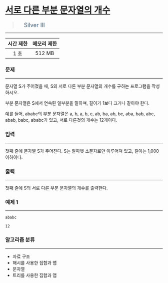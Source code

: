 # [서로 다른 부분 문자열의 개수](https://www.acmicpc.net/problem/11478)

> <img src="https://d2gd6pc034wcta.cloudfront.net/tier/8.svg" width="16" heigth="21" style = "vertical-align: middle;"/>&nbsp;<span style="font-size: 18px; color: #435f7a;">Silver III</span>

***

<div align="center">

|시간 제한|메모리 제한|
|:---:|:---:|
|1 초 |512 MB|

</div>

### 문제

***

문자열 S가 주어졌을 때, S의 서로 다른 부분 문자열의 개수를 구하는 프로그램을 작성하시오.

부분 문자열은 S에서 연속된 일부분을 말하며, 길이가 1보다 크거나 같아야 한다.

예를 들어, ababc의 부분 문자열은 a, b, a, b, c, ab, ba, ab, bc, aba, bab, abc, abab, babc, ababc가 있고, 서로 다른것의 개수는 12개이다.

### 입력

***

첫째 줄에 문자열 S가 주어진다. S는 알파벳 소문자로만 이루어져 있고, 길이는 1,000 이하이다.

### 출력

***

첫째 줄에 S의 서로 다른 부분 문자열의 개수를 출력한다.

### 예제 1

***

```
ababc
```

```
12
```

### 알고리즘 분류

***

* 자료 구조
* 해시를 사용한 집합과 맵
* 문자열
* 트리를 사용한 집합과 맵

